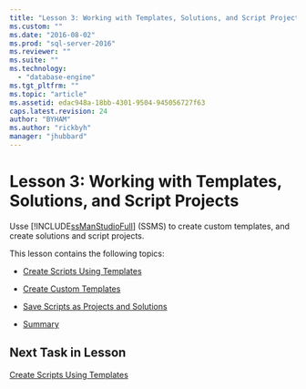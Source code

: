 ```yaml
---
title: "Lesson 3: Working with Templates, Solutions, and Script Projects | Microsoft Docs"
ms.custom: ""
ms.date: "2016-08-02"
ms.prod: "sql-server-2016"
ms.reviewer: ""
ms.suite: ""
ms.technology: 
  - "database-engine"
ms.tgt_pltfrm: ""
ms.topic: "article"
ms.assetid: edac948a-18bb-4301-9504-945056727f63
caps.latest.revision: 24
author: "BYHAM"
ms.author: "rickbyh"
manager: "jhubbard"
---
```

# Lesson 3: Working with Templates, Solutions, and Script Projects
Usse [!INCLUDE[ssManStudioFull](../../includes/ssmanstudiofull-md.md)] (SSMS) to create custom templates, and create solutions and script projects.  
  
This lesson contains the following topics:  
  
-   [Create Scripts Using Templates](https://msdn.microsoft.com/library/ms170113.aspx)  
  
-   [Create Custom Templates](https://msdn.microsoft.com/library/ms166841.aspx)  
  
-   [Save Scripts as Projects and Solutions](https://msdn.microsoft.com/library/ms167154.aspx)  
  
-   [Summary](https://msdn.microsoft.com/library/ms170152.aspx)  
  
## Next Task in Lesson  
[Create Scripts Using Templates](../../tools/sql-server-management-studio/lesson-3-1-create-scripts-using-templates.md)  
  
  
  
